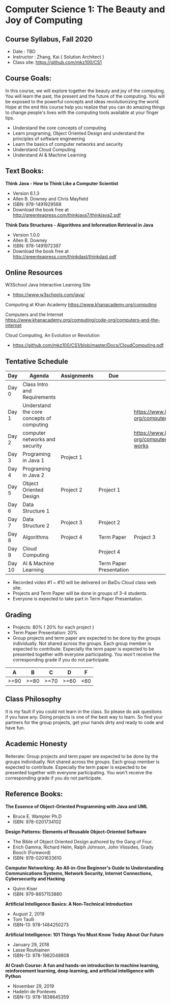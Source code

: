 # Computer Science 1: The Beauty and Joy of Computing
## Course Syllabus, Fall 2020 
 
* Date : TBD
* Instructor : Zhang, Kai { Solution Architect }
* Class site: https://github.com/mkz100/CS1

## Course Goals:  

In this course, we will explore together the beauty and joy of the computing. 
You will learn the past, the present and the future of the computing. You will be exposed to the powerful concepts and ideas revolutionizing the world. 
Hope at the end this course help you realize that you can do amazing things to change people's lives with the computing tools available at your finger tips.

* Understand the core concepts of computing
* Learn programing, Object Oriented Design and understand the principles of software engineering
* Learn the basics of computer networks and security
* Understand Cloud Computing
* Understand AI & Machine Learning

## Text Books: 

**Think Java - How to Think Like a Computer Scientist**
* Version 6.1.3
* Allen B. Downey and Chris Mayfield
* ISBN: 978-1491929568
* Download the book free at http://greenteapress.com/thinkjava7/thinkjava2.pdf
  
**Think Data Structures - Algorithms and Information Retrieval in Java**
* Version 1.0.0
* Allen B. Downey
* ISBN: 978-1491972397
* Download the book free at http://greenteapress.com/thinkdast/thinkdast.pdf
  

## Online Resources

W3School Java Interactive Learning Site
* https://www.w3schools.com/java/

Computing at Khan Academy
https://www.khanacademy.org/computing

Computers and the Internet
https://www.khanacademy.org/computing/code-org/computers-and-the-internet

Cloud Computing, An Evolution or Revolution
* https://github.com/mkz100/CS1/blob/master/Docs/CloudComputing.pdf


## Tentative Schedule
  
| Day | Agenda | Assignments | Due  | Comments  |
|---|---|---|---|---|
| Day 0 | Class Intro and Requirements |    |   |
| Day 1 | Understand the core concepts of computing |   |   | https://www.khanacademy.org/computing/code-org/computers-and-the-internet  |
| Day 2 | computer networks and security |  |  | https://www.khanacademy.org/computing/code-org/computers-and-the-internet#internet-works  |
| Day 3 | Programing in Java 1 | Project 1|   |   |
| Day 4 | Programing in Java 2 |   |   |   |
| Day 5 | Object Oriented Design | Project 2  |  Project 1| |   |
| Day 6 | Data Structure 1  |  |   |   |
| Day 7 | Data Structure 2  | Project 3 |  Project 2 |   |
| Day 8 | Algorithms |  Project 4 |  Term Paper | Project 3  |
| Day 9 | Cloud Computing | | Project 4   |   |
| Day 10 | AI & Machine Learning |  | Term Paper Presentation |   |

* Recorded video #1 ~ #10 will be delivered on BaiDu Cloud class web site. 
* Projects and Term Paper will be done in groups of 3-4 students.
* Everyone is expected to take part in Term Paper Presentation.

## Grading
* Projects: 80% ( 20% for each project )  
* Term Paper Presentation: 20%
* Group projects and term paper are expected to be done by the groups individually. Not shared across the groups. Each group member is expected to contribute. Especially the term paper is expected to be presented together with everyone participating. You won't receive the corresponding grade if you do not participate.

| A | B | C | D  | F  |
|---|---|---|---|---|
| >=90 | >=80 | >=70 | >=60 | <60

## Class Philosophy
It is my fault if you could not learn in the class. So please do ask questions if you have any. Doing projects is one of the best way to learn. So find your partners for the group projects, get your hands dirty and ready to code and have fun.

## Academic Honesty
Reiterate: Group projects and term paper are expected to be done by the groups individually. Not shared across the groups. Each group member is expected to contribute. Especially the term paper is expected to be presented together with everyone participating. You won't receive the corresponding grade if you do not participate.

## Reference Books: 

**The Essence of Object-Oriented Programming with Java and UML**
* Bruce E. Wampler Ph.D
* ISBN: 978-0201734102

**Design Patterns: Elements of Reusable Object-Oriented Software**
* The Bible of Object Oriented Design authored by the Gang of Four.
* Erich Gamma, Richard Helm, Ralph Johnson, John Vlissides, Grady Booch (Foreword)
* ISBN: 978-0201633610

**Computer Networking: An All-in-One Beginner's Guide to Understanding Communications Systems, Network Security, Internet Connections, Cybersecurity and Hacking**
* Quinn Kiser 
* ISBN: 979-8657153880

**Artificial Intelligence Basics: A Non-Technical Introduction**
* August 2, 2019
* Tom Taulli
* ISBN-13: 978-1484250273
  
**Artificial Intelligence: 101 Things You Must Know Today About Our Future**
* January 29, 2018
* Lasse Rouhiainen
* ISBN-13: 978-1982048808

**AI Crash Course: A fun and hands-on introduction to machine learning, reinforcement learning, deep learning, and artificial intelligence with Python**
* November 29, 2019
* Hadelin de Ponteves
* ISBN-13: 978-1838645359
 
